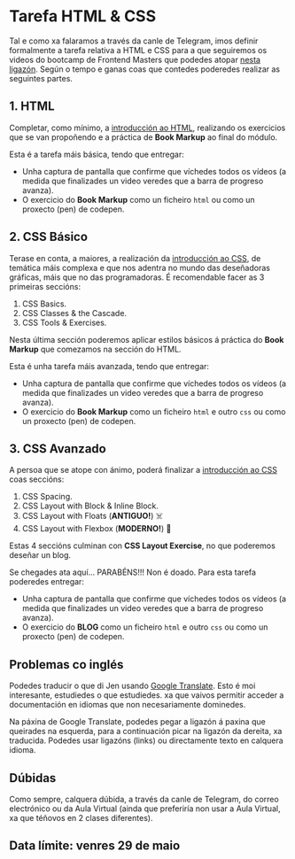 # Tarefa HTML & CSS

Tal e como xa falaramos a través da canle de Telegram, imos definir formalmente a tarefa relativa a HTML e CSS para a que seguiremos os videos do bootcamp de Frontend Masters que podedes atopar [nesta ligazón](https://frontendmasters.com/bootcamp/). Según o tempo e ganas coas que contedes poderedes realizar as seguintes partes.

## 1. HTML

Completar, como mínimo, a [introducción ao HTML](https://frontendmasters.com/bootcamp/introduction-html/), realizando os exercicios que se van propoñendo e a práctica de **Book Markup** ao final do módulo.

Esta é a tarefa máis básica, tendo que entregar:

- Unha captura de pantalla que confirme que víchedes todos os vídeos (a medida que finalizades un video veredes que a barra de progreso avanza).
- O exercicio do **Book Markup** como un ficheiro `html` ou como un proxecto (pen) de codepen.

## 2. CSS Básico

Terase en conta, a maiores, a realización da [introducción ao CSS](https://frontendmasters.com/bootcamp/introduction-css/), de temática máis complexa e que nos adentra no mundo das deseñadoras gráficas, máis que no das programadoras. É recomendable facer as 3 primeiras seccións:

1. CSS Basics.
2. CSS Classes & the Cascade.
3. CSS Tools & Exercises.

Nesta última sección poderemos aplicar estilos básicos á práctica do **Book Markup** que comezamos na sección do HTML.

Esta é unha tarefa máis avanzada, tendo que entregar:

- Unha captura de pantalla que confirme que víchedes todos os vídeos (a medida que finalizades un video veredes que a barra de progreso avanza).
- O exercicio do **Book Markup** como un ficheiro `html` e outro `css` ou como un proxecto (pen) de codepen.

## 3. CSS Avanzado

A persoa que se atope con ánimo, poderá finalizar a [introducción ao CSS](https://frontendmasters.com/bootcamp/introduction-css/) coas seccións:

1. CSS Spacing.
2. CSS Layout with Block & Inline Block.
3. CSS Layout with Floats (**ANTIGUO!**) ☠️
4. CSS Layout with Flexbox (**MODERNO!**) 🤖

Estas 4 seccións culminan con **CSS Layout Exercise**, no que poderemos deseñar un blog.

Se chegades ata aquí... PARABÉNS!!! Non é doado. Para esta tarefa poderedes entregar:

- Unha captura de pantalla que confirme que víchedes todos os vídeos (a medida que finalizades un video veredes que a barra de progreso avanza).
- O exercicio do **BLOG** como un ficheiro `html` e outro `css` ou como un proxecto (pen) de codepen.

## Problemas co inglés

Podedes traducir o que di Jen usando [Google Translate](https://translate.google.com). Esto é moi interesante, estudiedes o que estudiedes. xa que vaivos permitir acceder a documentación en idiomas que non necesariamente dominedes.

Na páxina de Google Translate, podedes pegar a ligazón á paxina que queirades na esquerda, para a continuación picar na ligazón da dereita, xa traducida. Podedes usar ligazóns (links) ou directamente texto en calquera idioma.

## Dúbidas

Como sempre, calquera dúbida, a través da canle de Telegram, do correo electrónico ou da Aula Virtual (ainda que preferiría non usar a Aula Virtual, xa que téñovos en 2 clases diferentes).

## Data límite: venres 29 de maio

